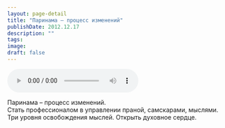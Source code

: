 ```yaml
---
layout: page-detail
title: "Паринама – процесс изменений"
publishDate: 2012.12.17
description: ""
tags:
image:
draft: false
---
```


<audio title="2012.12.17 - Паринама – процесс изменений.mp3" src="/upload/iblock/af2/af210b4e42ba5a28c9b991e9c712a0bb.mp3" controls=""></audio>

 Паринама – процесс изменений.  
Стать профессионалом в управлении праной, самскарами, мыслями.  
Три уровня освобождения мыслей. Открыть духовное сердце. 

  
